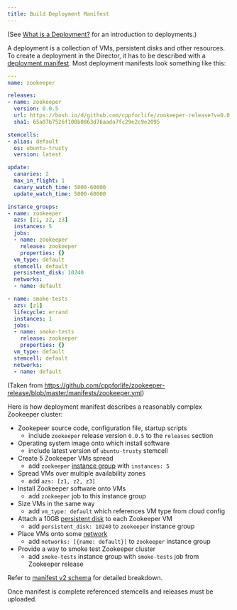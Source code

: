 ```yaml
---
title: Build Deployment Manifest
---
```


(See [What is a Deployment?](deployment.md) for an introduction to deployments.)

A deployment is a collection of VMs, persistent disks and other resources. To create a deployment in the Director, it has to be described with a [deployment manifest](terminology.md#manifest). Most deployment manifests look something like this:

```yaml
---
name: zookeeper

releases:
- name: zookeeper
  version: 0.0.5
  url: https://bosh.io/d/github.com/cppforlife/zookeeper-release?v=0.0.5
  sha1: 65a07b7526f108b0863d76aada7fc29e2c9e2095

stemcells:
- alias: default
  os: ubuntu-trusty
  version: latest

update:
  canaries: 2
  max_in_flight: 1
  canary_watch_time: 5000-60000
  update_watch_time: 5000-60000

instance_groups:
- name: zookeeper
  azs: [z1, z2, z3]
  instances: 5
  jobs:
  - name: zookeeper
    release: zookeeper
    properties: {}
  vm_type: default
  stemcell: default
  persistent_disk: 10240
  networks:
  - name: default

- name: smoke-tests
  azs: [z1]
  lifecycle: errand
  instances: 1
  jobs:
  - name: smoke-tests
    release: zookeeper
    properties: {}
  vm_type: default
  stemcell: default
  networks:
  - name: default
```

(Taken from <https://github.com/cppforlife/zookeeper-release/blob/master/manifests/zookeeper.yml>)

Here is how deployment manifest describes a reasonably complex Zookeeper cluster:

- Zookepeer source code, configuration file, startup scripts
  - include `zookeeper` release version `0.0.5` to the `releases` section
- Operating system image onto which install software
  - include latest version of `ubuntu-trusty` stemcell
- Create 5 Zookeeper VMs spread
  - add `zookeeper` [instance group](terminology.md#instance-group) with `instances: 5`
- Spread VMs over multiple availability zones
  - add `azs: [z1, z2, z3]`
- Install Zookeeper software onto VMs
  - add `zookeeper` job to this instance group
- Size VMs in the same way
  - add `vm_type: default` which references VM type from cloud config
- Attach a 10GB [persistent disk](terminology.md#persistent-disk) to each Zookeeper VM
  - add `persistent_disk: 10240` to `zookeeper` instance group
- Place VMs onto some [network](networks.md)
  - add `networks: [{name: default}]` to `zookeeper` instance group
- Provide a way to smoke test Zookeeper cluster
  - add `smoke-tests` instance group with `smoke-tests` job from Zookeeper release

Refer to [manifest v2 schema](manifest-v2.md) for detailed breakdown.

Once manifest is complete referenced stemcells and releases must be uploaded.
